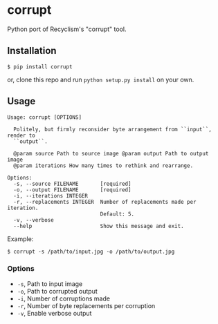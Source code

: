 # corrupt

Python port of Recyclism's "corrupt" tool.

## Installation

```shell
$ pip install corrupt
```

or, clone this repo and run `python setup.py install` on your own.

## Usage

```shell
Usage: corrupt [OPTIONS]

  Politely, but firmly reconsider byte arrangement from ``input``, render to
  ``output``.

  @param source Path to source image @param output Path to output image
  @param iterations How many times to rethink and rearrange.

Options:
  -s, --source FILENAME       [required]
  -o, --output FILENAME       [required]
  -i, --iterations INTEGER
  -r, --replacements INTEGER  Number of replacements made per iteration.
                              Default: 5.
  -v, --verbose
  --help                      Show this message and exit.
```

Example:

```shell
$ corrupt -s /path/to/input.jpg -o /path/to/output.jpg
```

### Options

- `-s`, Path to input image
- `-o`, Path to corrupted output
- `-i`, Number of corruptions made
- `-r`, Number of byte replacements per corruption
- `-v`, Enable verbose output
